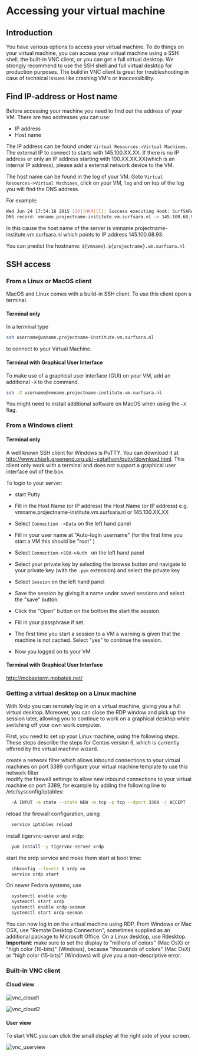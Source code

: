 # Accessing your virtual machine

## Introduction

You have various options to access your virtual machine. To do things on your virtual machine, you can access your virtual machine using a SSH shell, the built-in VNC client, or you can get a full virtual desktop.  We strongly recommend to use the SSH shell and full virtual desktop for production purposes. The build in VNC client is great for troubleshooting in case of technical issues like crashing VM's or inaccessibility.

## Find IP-address or Host name

Before accessing your machine you need to find out the address of your VM. There are two addresses you can use:
* IP address
* Host name

The IP address can be found under `Virtual Resources->Virtual Machines`. The external IP to connect to starts with 145.100.XX.XX. If there is no IP address or only an IP address starting with 100.XX.XX.XX(which is an internal IP address), please add a external network device to the VM.

The host name can be found in the log of your VM. Goto `Virtual Resources->Virtual Machines`, click on your VM, `log` and on top of the log you will find the DNS address. 

For example:
  
```sh
Wed Jun 24 17:54:18 2015 [Z0][HKM][I]: Success executing Hook: SurfSARA_Dns: Added
DNS record: vmname.projectname-institute.vm.surfsara.nl -> 145.100.68.93. 
```

In this cause the host name of the server is vmname.projectname-institute.vm.surfsara.nl which points to IP address 145.100.68.93.

You can predict the hostname: `${vmname}.${projectname}.vm.surfsara.nl`
## SSH access


### From a Linux or MacOS client

MacOS and Linux comes with a build-in SSH client. To use this client open a terminal.

#### Terminal only
In a terminal type

```sh
ssh username@vmname.projectname-institute.vm.surfsara.nl
```

to connect to your Virtual Machine.

#### Terminal with Graphical User Interface

To make use of a graphical user interface (GUI) on your VM, add an additional `-X` to the command.  

```sh
ssh -X username@vmname.projectname-institute.vm.surfsara.nl
```
You might need to install additional software on MacOS when using the `-X` flag.



### From a Windows client

#### Terminal only
A well known SSH client for Windows is PuTTY. You can download it at
http://www.chiark.greenend.org.uk/~sgtatham/putty/download.html. This client only work with a terminal and does not support a graphical user interface out of the box.

To login to your server:
- start Putty
-  Fill in the Host Name (or IP address) the Host Name (or IP address) e.g. vmname.projectname-institute.vm.surfsara.nl or 145.100.XX.XX

- Select `Connection ->Data` on the left hand panel
- Fill in your user name at "Auto-login username" (for the first time you start a VM this should be "root" )
- Select `Connection->SSH->Auth ` on the left hand panel
- Select your private key by selecting the browse button and navigate to your private key (with the `.ppk` extension) and select the private key
- Select `Session` on the left hand panel
- Save the session by giving it a name under saved sessions and select the "save" button.
- Click the "Open" button on the bottom the start the session.
- Fill in your passphrase if set.
- The first time you start a session to a VM a warning is given that the machine is not cached. Select "yes" to continue the session.
- Now you logged on to your VM 



#### Terminal with Graphical User Interface
http://mobaxterm.mobatek.net/


### Getting a virtual desktop on a Linux machine

With Xrdp you can remotely log in on a virtual machine, giving you a full virtual desktop. Moreover, you can close the RDP window and pick up the session later, allowing you to continue to work on a graphical desktop while switching off your own work computer.

First, you need to set up your Linux machine, using the following steps. These steps describe the steps for Centos version 6, which is currently offered by the virtual machine wizard.

create a network filter which allows inbound connections to your virtual machines on port 3389 
configure your virtual machine template to use this network filter  
modify the firewall settings to allow new inbound connections to your virtual machine on port 3389, for example by adding the following line to /etc/sysconfig/iptables:
``` bash
  -A INPUT -m state --state NEW -m tcp -p tcp --dport 3389 -j ACCEPT
```
 reload the firewall configuration, using
``` bash
  service iptables reload
```
 install tigervnc-server and xrdp:
``` bash
  yum install -y tigervnc-server xrdp
```
 start the xrdp service and make them start at boot time:
``` bash
  chkconfig --levels 5 xrdp on
  service xrdp start
```
On newer Fedora systems, use
``` bash
  systemctl enable xrdp
  systemctl start xrdp
  systemctl enable xrdp-sesman
  systemctl start xrdp-sesman
```
 You can now log in on the virtual machine using RDP. From Windows or Mac OSX, use "Remote Desktop Connection", sometimes supplied as an additional package to Microsoft Office. On a Linux desktop, use Rdesktop. **Important**: make sure to set the display to "millions of colors" (Mac OsX) or "high color (16-bits)" (Windows), because "thousands of colors" (Mac OsX) or "high color (15-bits)" (Windows) will give you a non-descriptive error.
 


### Built-in VNC client
#### Cloud view
![vnc_cloud1](https://doc.hpccloud.surfsara.nl/oortdoc/docs/raw/master/images/vnc_cloud1.png)

![vnc_cloud2](https://doc.hpccloud.surfsara.nl/oortdoc/docs/raw/master/images/vnc_cloud2.png)





#### User view
To start VNC you can click the small display at the right side of your screen.


![vnc_userview](https://doc.hpccloud.surfsara.nl/oortdoc/docs/raw/master/images/vnc_userview.png)

